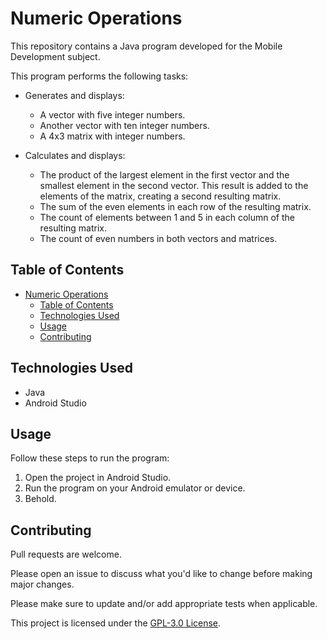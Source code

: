 # Numeric Operations

This repository contains a Java program developed for the Mobile Development subject.

This program performs the following tasks:

- Generates and displays:

  - A vector with five integer numbers.
  - Another vector with ten integer numbers.
  - A 4x3 matrix with integer numbers.

- Calculates and displays:

  - The product of the largest element in the first vector and the smallest element in the second vector. This result is added to the elements of the matrix, creating a second resulting matrix.
  - The sum of the even elements in each row of the resulting matrix.
  - The count of elements between 1 and 5 in each column of the resulting matrix.
  - The count of even numbers in both vectors and matrices.

## Table of Contents

- [Numeric Operations](#numeric-operations)
  - [Table of Contents](#table-of-contents)
  - [Technologies Used](#technologies-used)
  - [Usage](#usage)
  - [Contributing](#contributing)

## Technologies Used

- Java
- Android Studio

## Usage

Follow these steps to run the program:

1. Open the project in Android Studio.
2. Run the program on your Android emulator or device.
3. Behold.

## Contributing

Pull requests are welcome.

Please open an issue to discuss what you'd like to change before making major changes.

Please make sure to update and/or add appropriate tests when applicable.

This project is licensed under the [GPL-3.0 License](./LICENSE).
